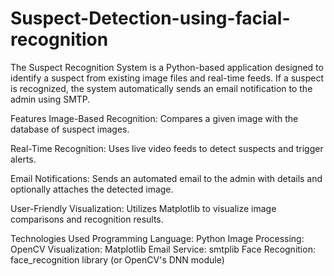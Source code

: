 # Suspect-Detection-using-facial-recognition


The Suspect Recognition System is a Python-based application designed to identify a suspect from existing image files and real-time feeds. If a suspect is recognized, the system automatically sends an email notification to the admin using SMTP.

Features
Image-Based Recognition:
Compares a given image with the database of suspect images.

Real-Time Recognition:
Uses live video feeds to detect suspects and trigger alerts.

Email Notifications:
Sends an automated email to the admin with details and optionally attaches the detected image.

User-Friendly Visualization:
Utilizes Matplotlib to visualize image comparisons and recognition results.

Technologies Used
Programming Language: Python
Image Processing: OpenCV
Visualization: Matplotlib
Email Service: smtplib
Face Recognition: face_recognition library (or OpenCV's DNN module)

